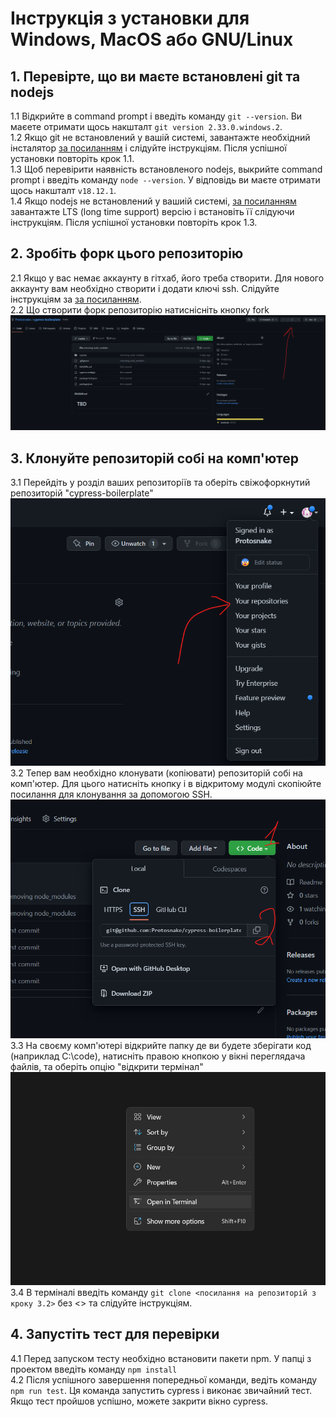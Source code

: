 # Інструкція з установки для Windows, MacOS або GNU/Linux
## 1. Перевірте, що ви маєте встановлені git та nodejs  
1.1 Відкрийте в command prompt і введіть команду `git --version`. Ви маєете отримати щось накшталт `git version 2.33.0.windows.2`.  
1.2 Якщо git не встановлений у вашій системі, завантажте необхідний інсталятор [за посиланням](https://git-scm.com/downloads) і слідуйте інструкціям. Після успішної установки повторіть крок 1.1.  
1.3 Щоб перевірити наявність встановленого nodejs, выкрийте command prompt і введіть команду `node --version`. У відповідь ви маєте отримати щось накшталт `v18.12.1`.  
1.4 Якщо nodejs не встановлений у вашиій системі, [за посиланням](https://nodejs.org/en/) завантажте LTS (long time support) версію і встановіть її слідуючи інструкціям. Після успішної установки повторіть крок 1.3.  
## 2. Зробіть форк цього репозиторію  
2.1 Якщо у вас немає аккаунту в гітхаб, його треба створити. Для нового аккаунту вам необхідно створити і додати ключі ssh. Слідуйте інструкціям за [за посиланням](https://docs.github.com/en/authentication/connecting-to-github-with-ssh/adding-a-new-ssh-key-to-your-github-account).  
2.2 Що створити форк репозиторію натиснісніть кнопку fork ![for button screenshot](/public/docs/images/fork_button_screenshot.png)  
## 3. Клонуйте репозиторій собі на комп'ютер
3.1 Перейдіть у розділ ваших репозиторіїв та оберіть свіжофоркнутий репозиторій "cypress-boilerplate" ![ваші репозиторії](/public/docs/images/your_repo.png)  
3.2 Тепер вам необхідно клонувати (копіювати) репозиторій собі на комп'ютер. Для цього натисніть кнопку і в відкритому модулі скопіюйте посилання для клонування за допомогою SSH.  
![кнопка clone](/public/docs/images/clone_repo.png)  
3.3 На своєму комп'ютері відкрийте папку де ви будете зберігати код (наприклад C:\code), натисніть правою кнопкою у вікні переглядача файлів, та оберіть опцію "відкрити термінал" ![кнопка відкрити термінал](/public/docs/images/open_terminal.png)  
3.4 В терміналі введіть команду `git clone <посилання на репозиторій з кроку 3.2>` без <> та слідуйте інструкціям.  
## 4. Запустіть тест для перевірки
4.1 Перед запуском тесту необхідно встановити пакети npm. У папці з проектом введіть команду `npm install`  
4.2 Після успішного завершення попередньої команди, ведіть команду `npm run test`. Ця команда запустить cypress і виконає звичайний тест. Якщо тест пройшов успішно, можете закрити вікно cypress.  
